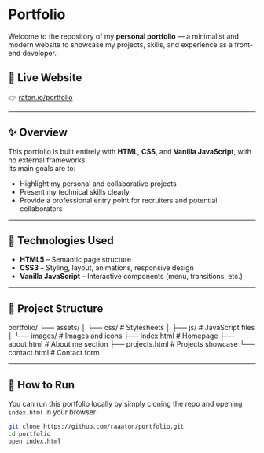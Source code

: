 # Portfolio

Welcome to the repository of my **personal portfolio** — a minimalist and modern website to showcase my projects, skills, and experience as a front-end developer.

## 🔗 Live Website

👉 [raton.io/portfolio](https://raton.io)

---

## ✨ Overview

This portfolio is built entirely with **HTML**, **CSS**, and **Vanilla JavaScript**, with no external frameworks.  
Its main goals are to:

- Highlight my personal and collaborative projects
- Present my technical skills clearly
- Provide a professional entry point for recruiters and potential collaborators

---

## 🧰 Technologies Used

- **HTML5** – Semantic page structure
- **CSS3** – Styling, layout, animations, responsive design
- **Vanilla JavaScript** – Interactive components (menu, transitions, etc.)

---

## 📁 Project Structure

portfolio/
├── assets/
│ ├── css/ # Stylesheets
│ ├── js/ # JavaScript files
│ └── images/ # Images and icons
├── index.html # Homepage
├── about.html # About me section
├── projects.html # Projects showcase
└── contact.html # Contact form

---

## 🚀 How to Run

You can run this portfolio locally by simply cloning the repo and opening `index.html` in your browser:

```bash
git clone https://github.com/raaaton/portfolio.git
cd portfolio
open index.html
```

